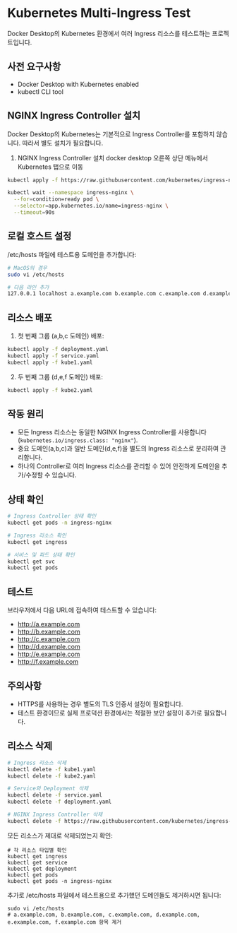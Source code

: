 # Kubernetes Multi-Ingress Test

Docker Desktop의 Kubernetes 환경에서 여러 Ingress 리소스를 테스트하는 프로젝트입니다.

## 사전 요구사항

- Docker Desktop with Kubernetes enabled
- kubectl CLI tool

## NGINX Ingress Controller 설치

Docker Desktop의 Kubernetes는 기본적으로 Ingress Controller를 포함하지 않습니다. 따라서 별도 설치가 필요합니다.

1. NGINX Ingress Controller 설치
docker desktop 오른쪽 상단 메뉴에서 Kubernetes 탭으로 이동

```bash
kubectl apply -f https://raw.githubusercontent.com/kubernetes/ingress-nginx/main/deploy/static/provider/cloud/deploy.yaml

kubectl wait --namespace ingress-nginx \
  --for=condition=ready pod \
  --selector=app.kubernetes.io/name=ingress-nginx \
  --timeout=90s
```

## 로컬 호스트 설정

/etc/hosts 파일에 테스트용 도메인을 추가합니다:

```bash
# MacOS의 경우
sudo vi /etc/hosts

# 다음 라인 추가
127.0.0.1 localhost a.example.com b.example.com c.example.com d.example.com e.example.com f.example.com
```

## 리소스 배포

1. 첫 번째 그룹 (a,b,c 도메인) 배포:
```bash
kubectl apply -f deployment.yaml
kubectl apply -f service.yaml
kubectl apply -f kube1.yaml
```

2. 두 번째 그룹 (d,e,f 도메인) 배포:
```bash
kubectl apply -f kube2.yaml
```

## 작동 원리

- 모든 Ingress 리소스는 동일한 NGINX Ingress Controller를 사용합니다 (`kubernetes.io/ingress.class: "nginx"`).
- 중요 도메인(a,b,c)과 일반 도메인(d,e,f)을 별도의 Ingress 리소스로 분리하여 관리합니다.
- 하나의 Controller로 여러 Ingress 리소스를 관리할 수 있어 안전하게 도메인을 추가/수정할 수 있습니다.

## 상태 확인

```bash
# Ingress Controller 상태 확인
kubectl get pods -n ingress-nginx

# Ingress 리소스 확인
kubectl get ingress

# 서비스 및 파드 상태 확인
kubectl get svc
kubectl get pods
```

## 테스트

브라우저에서 다음 URL에 접속하여 테스트할 수 있습니다:
- http://a.example.com
- http://b.example.com
- http://c.example.com
- http://d.example.com
- http://e.example.com
- http://f.example.com

## 주의사항

- HTTPS를 사용하는 경우 별도의 TLS 인증서 설정이 필요합니다.
- 테스트 환경이므로 실제 프로덕션 환경에서는 적절한 보안 설정이 추가로 필요합니다.

## 리소스 삭제

```bash
# Ingress 리소스 삭제
kubectl delete -f kube1.yaml
kubectl delete -f kube2.yaml

# Service와 Deployment 삭제
kubectl delete -f service.yaml
kubectl delete -f deployment.yaml

# NGINX Ingress Controller 삭제
kubectl delete -f https://raw.githubusercontent.com/kubernetes/ingress-nginx/controller-v1.8.2/deploy/static/provider/cloud/deploy.yaml
```

모든 리소스가 제대로 삭제되었는지 확인:
```language=bash
# 각 리소스 타입별 확인
kubectl get ingress
kubectl get service
kubectl get deployment
kubectl get pods
kubectl get pods -n ingress-nginx
```

추가로 /etc/hosts 파일에서 테스트용으로 추가했던 도메인들도 제거하시면 됩니다:
```language=bash
sudo vi /etc/hosts
# a.example.com, b.example.com, c.example.com, d.example.com, e.example.com, f.example.com 항목 제거
```
```




